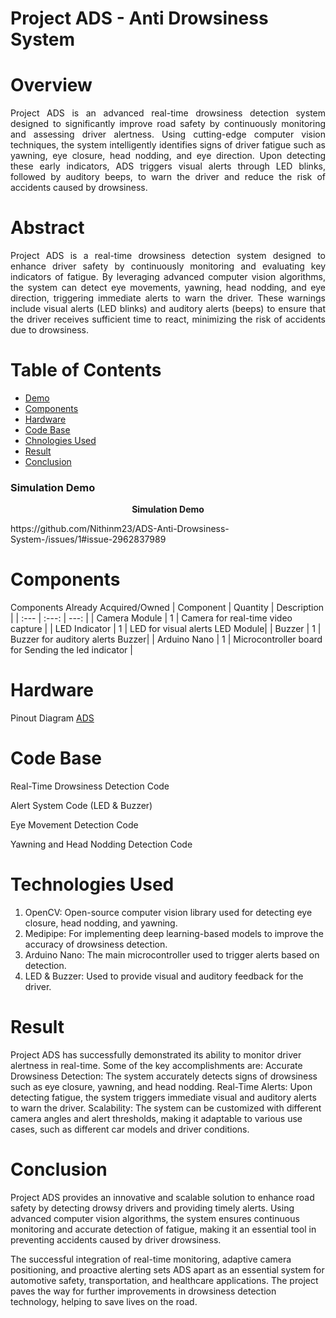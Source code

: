 # Project ADS - Anti Drowsiness System
# Overview
<p align="justify">
Project ADS is an advanced real-time drowsiness detection system designed to significantly improve road safety by continuously monitoring and assessing driver alertness. Using cutting-edge computer vision techniques, the system intelligently identifies signs of driver fatigue such as yawning, eye closure, head nodding, and eye direction. Upon detecting these early indicators, ADS triggers visual alerts through LED blinks, followed by auditory beeps, to warn the driver and reduce the risk of accidents caused by drowsiness.

# Abstract
<p align="justify">
Project ADS is a real-time drowsiness detection system designed to enhance driver safety by continuously monitoring and evaluating key indicators of fatigue. By leveraging advanced computer vision algorithms, the system can detect eye movements, yawning, head nodding, and eye direction, triggering immediate alerts to warn the driver. These warnings include visual alerts (LED blinks) and auditory alerts (beeps) to ensure that the driver receives sufficient time to react, minimizing the risk of accidents due to drowsiness.

# Table of Contents
- [Demo](#Demo)
- [Components](#Comopnets)
- [Hardware](#Hardware)
- [Code Base](#Code-Base)
- [Chnologies Used](#Chnologies-Used)
- [Result](#Result)
- [Conclusion](#Conclusion)


### Simulation Demo
<p align="center"><b>Simulation Demo</b></p>
https://github.com/Nithinm23/ADS-Anti-Drowsiness-System-/issues/1#issue-2962837989

# Components
Components Already Acquired/Owned
| Component | Quantity | Description |
| :---         |     :---:      |          ---: |
| Camera Module	| 1 | 	Camera for real-time video capture | 
| LED Indicator |	1	| LED for visual alerts	LED Module| 
| Buzzer	| 1 |	Buzzer for auditory alerts	Buzzer| 
| Arduino Nano	| 1	| Microcontroller board for Sending the led indicator | 

# Hardware
Pinout Diagram
[ADS](https://github.com/user-attachments/assets/743ba151-f36a-4de2-a1cd-b14ecb55baa7)


# Code Base
Real-Time Drowsiness Detection Code

Alert System Code (LED & Buzzer)

Eye Movement Detection Code

Yawning and Head Nodding Detection Code

# Technologies Used
1. OpenCV: Open-source computer vision library used for detecting eye closure, head nodding, and yawning.
2. Medipipe: For implementing deep learning-based models to improve the accuracy of drowsiness detection.
3. Arduino Nano: The main microcontroller used to trigger alerts based on detection.
4. LED & Buzzer: Used to provide visual and auditory feedback for the driver.


# Result
Project ADS has successfully demonstrated its ability to monitor driver alertness in real-time. Some of the key accomplishments are:
Accurate Drowsiness Detection: The system accurately detects signs of drowsiness such as eye closure, yawning, and head nodding.
Real-Time Alerts: Upon detecting fatigue, the system triggers immediate visual and auditory alerts to warn the driver.
Scalability: The system can be customized with different camera angles and alert thresholds, making it adaptable to various use cases, such as different car models and driver conditions.

# Conclusion
Project ADS provides an innovative and scalable solution to enhance road safety by detecting drowsy drivers and providing timely alerts. Using advanced computer vision algorithms, the system ensures continuous monitoring and accurate detection of fatigue, making it an essential tool in preventing accidents caused by driver drowsiness.

The successful integration of real-time monitoring, adaptive camera positioning, and proactive alerting sets ADS apart as an essential system for automotive safety, transportation, and healthcare applications. The project paves the way for further improvements in drowsiness detection technology, helping to save lives on the road.
